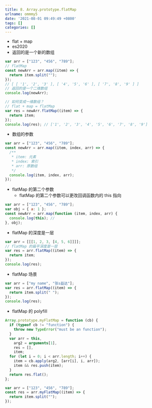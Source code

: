 ```yaml
---
title: 8. Array.prototype.flatMap
urlname: ommmy5
date: '2021-08-01 09:49:49 +0800'
tags: []
categories: []
---
```


- flat + map
- es2020
- 返回的是一个新的数组

```javascript
var arr = ["123", "456", "789"];
// flatMap
const newArr = arr.map((item) => {
  return item.split("");
});
// [ [ '1', '2', '3' ], [ '4', '5', '6' ], [ '7', '8', '9' ] ]
// 返回的是一个二维数组
console.log(newArr);

// 如何变成一维数组？
// flat + map = flatMap
var res = newArr.flatMap((item) => {
  return item;
});
console.log(res); // ['1', '2', '3', '4', '5', '6', '7', '8', '9']
```

- 数组的参数

```javascript
var arr = ["123", "456", "789"];
const newArr = arr.map((item, index, arr) => {
  /**
   * item: 元素
   * index: 索引
   * arr: 原数组
   */
  console.log(item, index, arr);
});
```

- flatMap 的第二个参数
  - flatMap 的第二个参数可以更改回调函数内的 this 指向

```javascript
var arr = ["123", "456", "789"];
var obj = { a: 1 };
const newArr = arr.map(function (item, index, arr) {
  console.log(this); //
}, obj);
```

- flatMap 的深度是一层

```javascript
var arr = [[[1, 2, 3, [4, 5, 6]]]];
// flatMap 的扁平深度是一层
var res = arr.flatMap((item) => {
  return item;
});
console.log(res);
```

- flatMap 场景

```javascript
var arr = ["my name", "张s益达"];
var res = arr.flatMap((item) => {
  return item.split(" ");
});
console.log(res);
```

- flatMap 的 polyfill

```javascript
Array.prototype.myFlatMap = function (cb) {
  if (typeof cb != "function") {
    throw new TypeError("must be an function");
  }
  var arr = this,
    arg2 = arguments[1],
    res = [],
    item;
  for (let i = 0; i < arr.length; i++) {
    item = cb.apply(arg2, [arr[i], i, arr]);
    item && res.push(item);
  }
  return res.flat();
};

var arr = ["123", "456", "789"];
const res = arr.myFlatMap((item) => {
  return item.split("");
});
```
